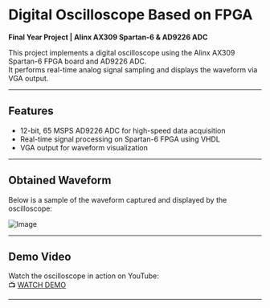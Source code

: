 # Digital Oscilloscope Based on FPGA  
**Final Year Project | Alinx AX309 Spartan-6 & AD9226 ADC**

This project implements a digital oscilloscope using the Alinx AX309 Spartan-6 FPGA board and AD9226 ADC.  
It performs real-time analog signal sampling and displays the waveform via VGA output.

---

## Features  
- 12-bit, 65 MSPS AD9226 ADC for high-speed data acquisition  
- Real-time signal processing on Spartan-6 FPGA using VHDL  
- VGA output for waveform visualization  

---

## Obtained Waveform

Below is a sample of the waveform captured and displayed by the oscilloscope:

![Image](https://github.com/user-attachments/assets/2715b21e-2928-4406-a5b7-bb14b34c3a6c)

---

## Demo Video  
Watch the oscilloscope in action on YouTube:   
📺 [WATCH DEMO](https://www.youtube.com/watch?v=9k-vpKA3Uqw)


---








